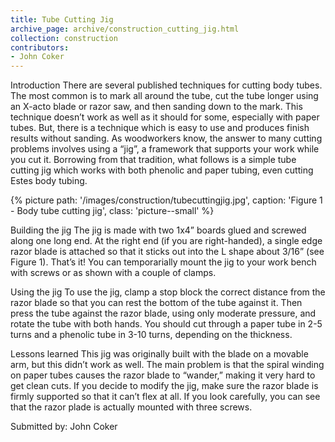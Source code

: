 ```yaml
---
title: Tube Cutting Jig
archive_page: archive/construction_cutting_jig.html
collection: construction
contributors:
- John Coker
---
```

Introduction There are several published techniques for cutting body tubes.
The most common is to mark all around the tube, cut the tube longer using an X-acto blade or razor saw, and then sanding down to the mark.
This technique doesn’t work as well as it should for some, especially with paper tubes.
But, there is a technique which is easy to use and produces finish results without sanding.
As woodworkers know, the answer to many cutting problems involves using a “jig”, a framework that supports your work while you cut it.
Borrowing from that tradition, what follows is a simple tube cutting jig which works with both phenolic and paper tubing, even cutting Estes body tubing.

{% picture path: '/images/construction/tubecuttingjig.jpg', caption: 'Figure 1 - Body tube cutting jig', class: 'picture--small' %}

Building the jig The jig is made with two 1x4” boards glued and screwed along one long end.
At the right end (if you are right-handed), a single edge razor blade is attached so that it sticks out into the L shape about 3/16” (see Figure 1).
That’s it! You can temporarially mount the jig to your work bench with screws or as shown with a couple of clamps.

Using the jig To use the jig, clamp a stop block the correct distance from the razor blade so that you can rest the bottom of the tube against it.
Then press the tube against the razor blade, using only moderate pressure, and rotate the tube with both hands.
You should cut through a paper tube in 2-5 turns and a phenolic tube in 3-10 turns, depending on the thickness.

Lessons learned This jig was originally built with the blade on a movable arm, but this didn’t work as well.
The main problem is that the spiral winding on paper tubes causes the razor blade to “wander,” making it very hard to get clean cuts.
If you decide to modify the jig, make sure the razor blade is firmly supported so that it can’t flex at all.
If you look carefully, you can see that the razor plade is actually mounted with three screws.

Submitted by: John Coker


